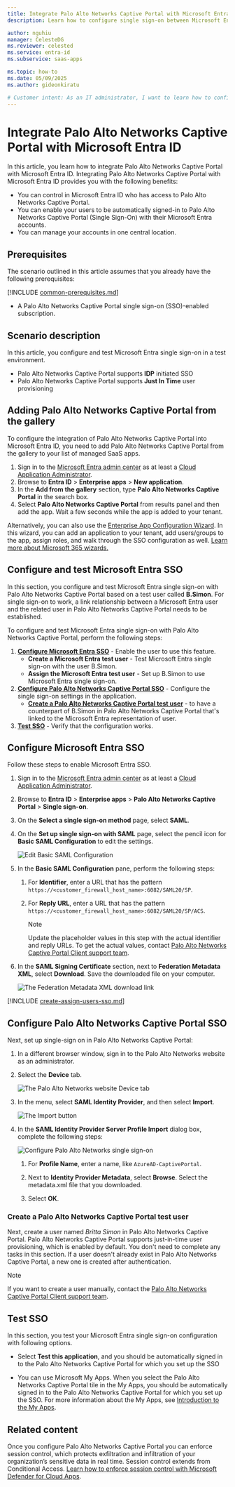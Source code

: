 ```yaml
---
title: Integrate Palo Alto Networks Captive Portal with Microsoft Entra ID
description: Learn how to configure single sign-on between Microsoft Entra ID and Palo Alto Networks Captive Portal.

author: nguhiu
manager: CelesteDG
ms.reviewer: celested
ms.service: entra-id
ms.subservice: saas-apps

ms.topic: how-to
ms.date: 05/09/2025
ms.author: gideonkiratu

# Customer intent: As an IT administrator, I want to learn how to configure single sign-on between Microsoft Entra ID and Palo Alto Networks - Captive Portal so that I can control who has access to Palo Alto Networks - Captive Portal, enable automatic sign-in with Microsoft Entra accounts, and manage my accounts in one central location.
---
```


# Integrate Palo Alto Networks Captive Portal with Microsoft Entra ID

In this article,  you learn how to integrate Palo Alto Networks Captive Portal with Microsoft Entra ID.
Integrating Palo Alto Networks Captive Portal with Microsoft Entra ID provides you with the following benefits:

* You can control in Microsoft Entra ID who has access to Palo Alto Networks Captive Portal.
* You can enable your users to be automatically signed-in to Palo Alto Networks Captive Portal (Single Sign-On) with their Microsoft Entra accounts.
* You can manage your accounts in one central location.

## Prerequisites
The scenario outlined in this article assumes that you already have the following prerequisites:

[!INCLUDE [common-prerequisites.md](~/identity/saas-apps/includes/common-prerequisites.md)]
* A Palo Alto Networks Captive Portal single sign-on (SSO)-enabled subscription.

## Scenario description

In this article,  you configure and test Microsoft Entra single sign-on in a test environment.

* Palo Alto Networks Captive Portal supports **IDP** initiated SSO
* Palo Alto Networks Captive Portal supports **Just In Time** user provisioning

## Adding Palo Alto Networks Captive Portal from the gallery

To configure the integration of Palo Alto Networks Captive Portal into Microsoft Entra ID, you need to add Palo Alto Networks Captive Portal from the gallery to your list of managed SaaS apps.

1. Sign in to the [Microsoft Entra admin center](https://entra.microsoft.com) as at least a [Cloud Application Administrator](~/identity/role-based-access-control/permissions-reference.md#cloud-application-administrator).
1. Browse to **Entra ID** > **Enterprise apps** > **New application**.
1. In the **Add from the gallery** section, type **Palo Alto Networks Captive Portal** in the search box.
1. Select **Palo Alto Networks Captive Portal** from results panel and then add the app. Wait a few seconds while the app is added to your tenant.

 Alternatively, you can also use the [Enterprise App Configuration Wizard](https://portal.office.com/AdminPortal/home?Q=Docs#/azureadappintegration). In this wizard, you can add an application to your tenant, add users/groups to the app, assign roles, and walk through the SSO configuration as well. [Learn more about Microsoft 365 wizards.](/microsoft-365/admin/misc/azure-ad-setup-guides)

<a name='configure-and-test-azure-ad-sso'></a>

## Configure and test Microsoft Entra SSO

In this section, you configure and test Microsoft Entra single sign-on with Palo Alto Networks Captive Portal based on a test user called **B.Simon**.
For single sign-on to work, a link relationship between a Microsoft Entra user and the related user in Palo Alto Networks Captive Portal needs to be established.

To configure and test Microsoft Entra single sign-on with Palo Alto Networks Captive Portal, perform the following steps:

1. **[Configure Microsoft Entra SSO](#configure-azure-ad-sso)** - Enable the user to use this feature.
    * **Create a Microsoft Entra test user** - Test Microsoft Entra single sign-on with the user B.Simon.
    * **Assign the Microsoft Entra test user** - Set up B.Simon to use Microsoft Entra single sign-on.
2. **[Configure Palo Alto Networks Captive Portal SSO](#configure-palo-alto-networks-captive-portal-sso)** - Configure the single sign-on settings in the application.
    * **[Create a Palo Alto Networks Captive Portal test user](#create-a-palo-alto-networks-captive-portal-test-user)** - to have a counterpart of B.Simon in Palo Alto Networks Captive Portal that's linked to the Microsoft Entra representation of user.
3. **[Test SSO](#test-sso)** - Verify that the configuration works.

<a name='configure-azure-ad-sso'></a>

## Configure Microsoft Entra SSO

Follow these steps to enable Microsoft Entra SSO.

1. Sign in to the [Microsoft Entra admin center](https://entra.microsoft.com) as at least a [Cloud Application Administrator](~/identity/role-based-access-control/permissions-reference.md#cloud-application-administrator).
1. Browse to **Entra ID** > **Enterprise apps** > **Palo Alto Networks Captive Portal** > **Single sign-on**.
1. On the **Select a single sign-on method** page, select **SAML**.
1. On the **Set up single sign-on with SAML** page, select the pencil icon for **Basic SAML Configuration** to edit the settings.

   ![Edit Basic SAML Configuration](common/edit-urls.png)

4. In the **Basic SAML Configuration** pane, perform the following steps:

   1. For **Identifier**, enter a URL that has the pattern
      `https://<customer_firewall_host_name>:6082/SAML20/SP`.

   2. For **Reply URL**, enter a URL that has the pattern
      `https://<customer_firewall_host_name>:6082/SAML20/SP/ACS`.

      > [!NOTE]
      > Update the placeholder values in this step with the actual identifier and reply URLs. To get the actual values, contact [Palo Alto Networks Captive Portal Client support team](https://support.paloaltonetworks.com/support).

5. In the **SAML Signing Certificate** section, next to **Federation Metadata XML**, select **Download**. Save the downloaded file on your computer.

	![The Federation Metadata XML download link](common/metadataxml.png)

<a name='create-an-azure-ad-test-user'></a>

[!INCLUDE [create-assign-users-sso.md](~/identity/saas-apps/includes/create-assign-users-sso.md)]

## Configure Palo Alto Networks Captive Portal SSO

Next, set up single-sign on in Palo Alto Networks Captive Portal:

1. In a different browser window, sign in to the Palo Alto Networks website as an administrator.

2. Select the **Device** tab.

   ![The Palo Alto Networks website Device tab](./media/paloaltonetworks-captiveportal-tutorial/tutorial_paloaltoadmin_admin1.png)

3. In the menu, select **SAML Identity Provider**, and then select **Import**.

   ![The Import button](./media/paloaltonetworks-captiveportal-tutorial/tutorial_paloaltoadmin_admin2.png)

4. In the **SAML Identity Provider Server Profile Import** dialog box, complete the following steps:

   ![Configure Palo Alto Networks single sign-on](./media/paloaltonetworks-captiveportal-tutorial/tutorial_paloaltoadmin_admin3.png)

   1. For **Profile Name**, enter a name, like `AzureAD-CaptivePortal`.

   2. Next to **Identity Provider Metadata**, select **Browse**. Select the metadata.xml file that you downloaded.

   3. Select **OK**.

### Create a Palo Alto Networks Captive Portal test user

Next, create a user named *Britta Simon* in Palo Alto Networks Captive Portal. Palo Alto Networks Captive Portal supports just-in-time user provisioning, which is enabled by default. You don't need to complete any tasks in this section. If a user doesn't already exist in Palo Alto Networks Captive Portal, a new one is created after authentication.

> [!NOTE]
> If you want to create a user manually, contact the [Palo Alto Networks Captive Portal Client support team](https://support.paloaltonetworks.com/support).

## Test SSO 

In this section, you test your Microsoft Entra single sign-on configuration with following options.

* Select **Test this application**, and you should be automatically signed in to the Palo Alto Networks Captive Portal for which you set up the SSO

* You can use Microsoft My Apps. When you select the Palo Alto Networks Captive Portal tile in the My Apps, you should be automatically signed in to the Palo Alto Networks Captive Portal for which you set up the SSO. For more information about the My Apps, see [Introduction to the My Apps](https://support.microsoft.com/account-billing/sign-in-and-start-apps-from-the-my-apps-portal-2f3b1bae-0e5a-4a86-a33e-876fbd2a4510).


## Related content

Once you configure Palo Alto Networks Captive Portal you can enforce session control, which protects exfiltration and infiltration of your organization’s sensitive data in real time. Session control extends from Conditional Access. [Learn how to enforce session control with Microsoft Defender for Cloud Apps](/cloud-app-security/proxy-deployment-any-app).

